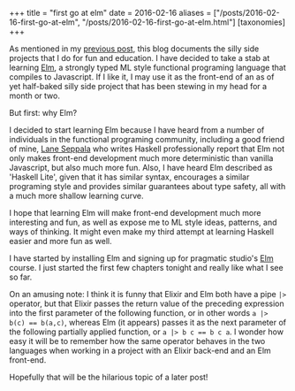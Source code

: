+++
title = "first go at elm"
date = 2016-02-16
aliases = ["/posts/2016-02-16-first-go-at-elm", "/posts/2016-02-16-first-go-at-elm.html"]
[taxonomies]
+++

As mentioned in my [previous post](2016-02-14-silly-side-projects.html), this
blog documents the silly side projects that I do for fun and education.  I have
decided to take a stab at learning [Elm](https://elm-lang.org/), a strongly
typed ML style functional programing language that compiles to Javascript.  If
I like it, I may use it as the front-end of an as of yet half-baked silly side
project that has been stewing in my head for a month or two.

But first: why Elm?

I decided to start learning Elm because I have heard from a number of
individuals in the functional programing community, including a good friend of
mine, [Lane Seppala](https://github.com/lseppala) who writes Haskell
professionally report that Elm not only makes front-end development much more
deterministic than vanilla Javascript, but also much more fun.  Also, I have
heard Elm described as 'Haskell Lite', given that it has similar syntax,
encourages a similar programing style and provides similar guarantees about
type safety, all with a much more shallow learning curve.

I hope that learning Elm will make front-end development much more interesting
and fun, as well as expose me to ML style ideas, patterns, and ways of
thinking. It might even make my third attempt at learning Haskell easier and
more fun as well.

I have started by installing Elm and signing up for pragmatic studio's
[Elm](https://pragmaticstudio.com/elm) course.  I just started the first few
chapters tonight and really like what I see so far.

On an amusing note: I think it is funny that Elixir and Elm both have a pipe
`|>` operator, but that Elixir passes the return value of the preceding
expression into the first parameter of the following function, or in other
words `a |> b(c) == b(a,c)`, whereas Elm (it appears) passes it as the next
parameter of the following partially applied function, or `a |> b c == b c a`.
I wonder how easy it will be to remember how the same operator behaves in the
two languages when working in a project with an Elixir back-end and an Elm
front-end.

Hopefully that will be the hilarious topic of a later post!
